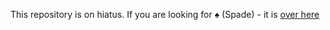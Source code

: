 This repository is on hiatus. If you are looking for ♠ (Spade) - it is [over here](https://github.com/data-preservation-programs/spade)
